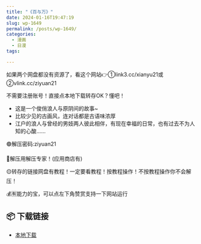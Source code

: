 ```yaml
---
title: "《百与万》"
date: 2024-01-16T19:47:19
slug: wp-1649
permalink: /posts/wp-1649/
categories:
  - 漫画
  - 日漫
tags:

---
```


如果两个网盘都没有资源了，看这个网站👉①link3.cc/xianyu21或②vlink.cc/ziyuan21

不需要注册账号！直接点本地下载转存OK？懂吧！

*   这是一个俊俏浪人与原阴间的故事~
*   比较少见的古画风，连对话都是古语味浓厚
*   江户的浪人与曾经的男妓两人彼此相伴，有现在幸福的日常，也有过去不为人知的心酸……

🟢解压密码:ziyuan21

🔵解压用解压专家！(应用商店有)

🟡转存的链接网盘有教程！一定要看教程！按教程操作！不按教程操作你不会解压！

💰🈶能力的宝，可以点左下角赞赏支持一下网站运行

## 📦 下载链接
- [本地下载](https://blziyuan21.com/pay-download/1649?key=a4c0730f64&down_id=0)

